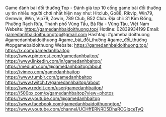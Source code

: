 Game đánh bài đổi thưởng Top - Đánh giá top 10 cổng game bài đổi thưởng uy tín nhiều người chơi nhất hiện nay như: Hitclub, Go88, Rikvip, Win79, Gemwin, iWin, Vip79, Zowin, 789 Club, B52 Club.
Địa chỉ: 31 Kim Đồng, Phường Rạch Rừa, Thành phố Vũng Tầu, Bà Rịa - Vũng Tàu, Việt Nam
Website:
<a href="https://gamedanhbaidoithuong.top/">https://gamedanhbaidoithuong.top/</a>
Hotline: 02839934199
Email: gamedanhbaidoithuongtop@gmail.com
Hashtag: #gamebaidoithuong #gamedanhbaidoithuong #game_bài_đổi_thưởng #game_đổi_thưởng #topgamebaidoithuong
Website:
<a href="https://gamedanhbaidoithuong.top/">https://gamedanhbaidoithuong.top/</a>
<a href="https://x.com/gamedanhbaitop">https://x.com/gamedanhbaitop</a>
<a href="https://www.pinterest.com/gamedanhbaitop/">https://www.pinterest.com/gamedanhbaitop/</a>
<a href="https://www.linkedin.com/in/gamedanhbaitop/">https://www.linkedin.com/in/gamedanhbaitop/</a>
<a href="https://medium.com/@gamedanhbaitop/about">https://medium.com/@gamedanhbaitop/about</a>
<a href="https://vimeo.com/gamedanhbaitop">https://vimeo.com/gamedanhbaitop</a>
<a href="https://www.tumblr.com/gamedanhbaitop">https://www.tumblr.com/gamedanhbaitop</a>
<a href="https://www.twitch.tv/gamedanhbaitop/about">https://www.twitch.tv/gamedanhbaitop/about</a>
<a href="https://www.reddit.com/user/gamedanhbaitop/">https://www.reddit.com/user/gamedanhbaitop/</a>
<a href="https://500px.com/p/gamedanhbaitop?view=photos">https://500px.com/p/gamedanhbaitop?view=photos</a>
<a href="https://www.youtube.com/@gamedanhbaitop">https://www.youtube.com/@gamedanhbaitop</a>
<a href="https://www.facebook.com/gamedanhbaidoithuongtop/">https://www.facebook.com/gamedanhbaidoithuongtop/</a>
<a href="https://www.youtube.com/channel/UCHffERNRD5DhaRCGlqceTyQ">https://www.youtube.com/channel/UCHffERNRD5DhaRCGlqceTyQ</a>